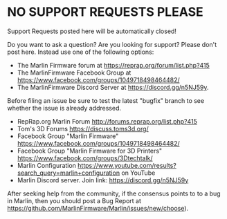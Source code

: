 # NO SUPPORT REQUESTS PLEASE

Support Requests posted here will be automatically closed!

Do you want to ask a question? Are you looking for support? Please don't post here. Instead use one of the following options:

- The Marlin Firmware forum at https://reprap.org/forum/list.php?415
- The MarlinFirmware Facebook Group at https://www.facebook.com/groups/1049718498464482/
- The MarlinFirmware Discord Server at https://discord.gg/n5NJ59y.

Before filing an issue be sure to test the latest "bugfix" branch to see whether the issue is already addressed.

- RepRap.org Marlin Forum http://forums.reprap.org/list.php?415
- Tom's 3D Forums https://discuss.toms3d.org/
- Facebook Group "Marlin Firmware" https://www.facebook.com/groups/1049718498464482/
- Facebook Group "Marlin Firmware for 3D Printers" https://www.facebook.com/groups/3Dtechtalk/
- Marlin Configuration https://www.youtube.com/results?search_query=marlin+configuration on YouTube
- Marlin Discord server. Join link: https://discord.gg/n5NJ59y

After seeking help from the community, if the consensus points to to a bug in Marlin, then you should post a Bug Report at https://github.com/MarlinFirmware/Marlin/issues/new/choose).
